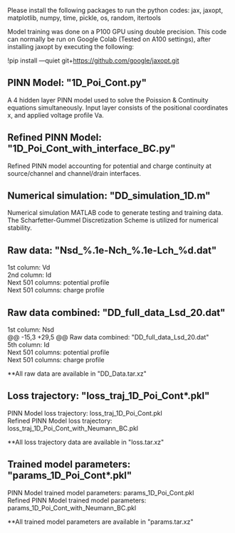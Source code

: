 Please install the following packages to run the python codes: jax, jaxopt, matplotlib, numpy, time, pickle, os, random, itertools

Model training was done on a P100 GPU using double precision. This code can normally be run on Google Colab (Tested on A100 settings), after installing jaxopt by executing the following:

!pip install —quiet git+https://github.com/google/jaxopt.git


PINN Model: "1D_Poi_Cont.py"
--------------------------------------------------
A 4 hidden layer PINN model used to solve the Poission & Continuity equations simultaneously.
Input layer consists of the positional coordinates x, and applied voltage profile Va.


Refined PINN Model: "1D_Poi_Cont_with_interface_BC.py"
--------------------------------------------------
Refined PINN model accounting for potential and charge continuity at source/channel and channel/drain interfaces.


Numerical simulation: "DD_simulation_1D.m"
--------------------------------------------------
Numerical simulation MATLAB code to generate testing and training data. The Scharfetter-Gummel Discretization Scheme is utilized for numerical stability.

Raw data: "Nsd_%.1e-Nch_%.1e-Lch_%d.dat"<br/>
--------------------------------------------------
1st column: Vd<br/>
2nd column: Id<br/>
Next 501 columns: potential profile<br/>
Next 501 columns: charge profile<br/>


Raw data combined: "DD_full_data_Lsd_20.dat"<br/>
--------------------------------------------------
1st column: Nsd<br/>
@@ -15,3 +29,5 @@ Raw data combined: "DD_full_data_Lsd_20.dat"<br/>
5th column: Id<br/>
Next 501 columns: potential profile<br/>
Next 501 columns: charge profile<br/>

**All raw data are available in "DD_Data.tar.xz"


Loss trajectory: "loss_traj_1D_Poi_Cont*.pkl"<br/>
--------------------------------------------------
PINN Model loss trajectory: loss_traj_1D_Poi_Cont.pkl<br/>
Refined PINN Model loss trajectory: loss_traj_1D_Poi_Cont_with_Neumann_BC.pkl<br/>

**All loss trajectory data are available in "loss.tar.xz"


Trained model parameters: "params_1D_Poi_Cont*.pkl"<br/>
--------------------------------------------------
PINN Model trained model parameters: params_1D_Poi_Cont.pkl<br/>
Refined PINN Model trained model parameters: params_1D_Poi_Cont_with_Neumann_BC.pkl<br/>

**All trained model parameters are available in "params.tar.xz"
